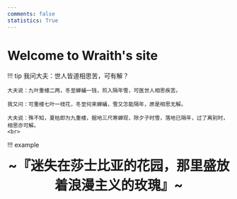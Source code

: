 ```yaml
---
comments: false
statistics: True
---
```


# Welcome to Wraith's site
!!! tip
	我问大夫：世人皆道相思苦，可有解？  

	大夫说：九叶重楼二两，冬至蝉蛹一钱，煎入隔年雪，可医世人相思疾苦。

	我又问：可重楼七叶一枝花，冬至何来蝉蛹，雪又怎能隔年，原是相思无解。

	大夫说：殊不知，夏枯即为九重楼，掘地三尺寒蝉现，除夕子时雪，落地已隔年，过了离别时，相思亦可解。
	<br>

!!! example
    <br>
    <div align="center" style="font-size:30px;font-weight:bold">
        ~『迷失在莎士比亚的花园，那里盛放着浪漫主义的玫瑰』~
    </div>
    <br><br>
    <div align="center" style="font-size:12px">
		</div>
